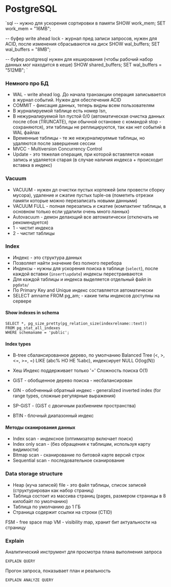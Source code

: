 # PostgreSQL
`sql
-- нужно для ускорения сортировки в памяти
SHOW work_mem;
SET work_mem = "16MB";

-- буфер write ahead lock - журнал пред записи запросов, нужен для ACID, после изменения сбрасываются на диск
SHOW wal_buffers;
SET wal_buffers = "8MB";


-- буфер postgresql нужен для кеширования (чтобы рабочий набор данных мог находится в кеше)
SHOW shared_buffers;
SET wal_buffers = "512MB";
`

### Немного про БД
- WAL - write ahead log. До начала транзакции операция записывается в журнал событий. Нужен для обеспечения ACID 
- COMMIT - фиксация данных, теперь видны всем пользователям
- В журналируемой таблице есть номер lsn, 
- В нежурналируемой lsn пустой 0/0 (автоматическая очистка данных после сбоя (TRUNCATE), при обычной остановке c командой stop - сохраняются), эти таблицы не реплицируются, так как нет событий в WAL файлах
- Временные таблицы - те же нежурналируемые таблицы, но удаляются после завершения сессии
- MVCC - Multiversion Concurrency Control
- Update - это тяжелая операция, при которой вставляется новая запись и удаляется старая (в случае наличия индекса + происходит вставка в индекс)

### Vacuum
- VACUUM - нужен дл очистки пустых кортежей (или провести сборку мусора), удаление и сжатие пустых tuple-ов (пометить отрезки памяти которые можно перезаписать новыми данными)
- VACUUM FULL - полная перезапись и сжатие (компактинг таблицы, в основном только если удалили очень много ланных)
- Autovacuum - демон делающий все автоматически (отключать не рекомендуется)
- 1 - чистит индекса
- 2 - чистит таблицы


### Index
- Индекс - это структура данных
- Позволяет найти значение без полного перебора
- Индексы - нужны для ускорения поиска в таблице (`select`), после каждой вставки (`insert\update`) индексы перестраиваются
- Для каждой таблицы и индекса выделяется отдельный файл in `pgdata/`
- По Primary Key and Unique индекс составляется автоматически
- SELECT amname FROM pg_am; - какие типы индексов доступны на сервере

#### Show indexes in schema
```psql
SELECT *, pg_size_pretty(pg_relation_size(indexrelname::text))
FROM pg_stat_all_indexes
WHERE schemaname = 'public';
```
#### Index types
- B-tree сбалансированное дерево, по умолчанию
Balanced Tree (<, >, <=, >=, =) LIKE (abc% НО НЕ %abc), индексирует NULL
O(log(N))


- Хеш Индекс поддерживает только '='
Сложность поиска O(1)

- GiST - обобщенное дерево поиска - несбалансирован
- GIN - обобченный обратный индекс - generalized inverted index (for range types, сложные регулярные выражения)
- SP-GiST - (GiST с двоичным разбиением пространства)
- BTIN - блочный диапазонный индекс


#### Методы сканирования данных
- Index scan - индексное (оптимизатор включает поиск)
- Index only scan - (без обращения к таблицам, используя карту видимости)
- Bitmap scan - сканирование по битовой карте версий строк
- Sequential scan - последовательное сканирование

### Data storage structure
- Heap (куча записей) file - это файл таблицы, список записей (структурирован как набор страниц)
- Таблица состоит из массива страниц (pages, размером страницы в 8 килобайт по умолчанию)
- Таблица по умолчанию до 1 ГБ
- Страница содержит ссылки на строки (CTID)


FSM - free space map
VM - visibility map, хранит бит актуальности на страницу


### Explain 
Аналитический инструмент для просмотра плана выполнения запроса
```
EXPLAIN QUERY
```
Прогон запроса, показывает план и реальность
```
EXPLAIN ANALYZE QUERY
```

